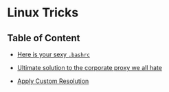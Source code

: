 # Linux Tricks

## Table of Content

* [Here is your sexy `.bashrc`](./bashrc.md)

* [Ultimate solution to the corporate proxy we all hate](./proxy.md)

* [Apply Custom Resolution](./custom-resolution.md)
